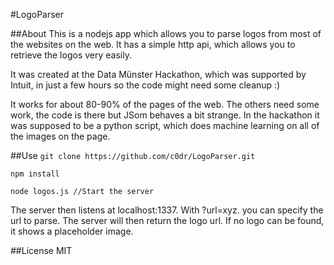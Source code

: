 #LogoParser

##About
This is a nodejs app which allows you to parse logos from most of the websites on the web.
It has a simple http api, which allows you to retrieve the logos very easily.

It was created at the Data Münster Hackathon, which was supported by Intuit, in just a few hours so the code might need some cleanup :)

It works for about 80-90% of the pages of the web. The others need some work, the code is there but JSom behaves a bit strange. In the hackathon it was supposed to be a python script, which does machine learning on all of the images on the page.

##Use
`git clone https://github.com/c0dr/LogoParser.git`

`npm install`

`node logos.js //Start the server `

The server then listens at localhost:1337. With ?url=xyz. you can specify the url to parse. The server will then return the logo url. If no logo can be found, it shows a placeholder image.

##License
MIT


